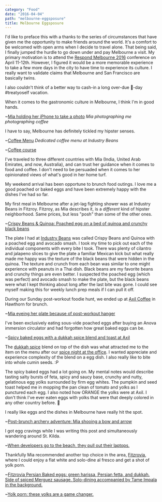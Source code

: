 ```yaml
---
category: "Food"
date: "2016-04-04"
path: "melbourne-eggsposure"
title: Melbourne Eggsposure
---
```


I'd like to preface this with a thanks to the series of circumstances that have given me the opportunity to make friends around the world.
It's a comfort to be welcomed with open arms when I decide to travel alone. That being said, I finally jumped the hurdle to go down under and pay Melbourne a visit.
My primary motivation is to attend the [Respond Melbourne 2016](http://www.webdirections.org/respond16/#speakers) conference on April 11-12th. However, I figured it would be a more memorable experience to take a few more days in the city to have time to experience its culture. I really want to validate claims that Melbourne and San Francisco are basically twins.

I also couldn't think of a better way to cash-in a long over-due :cake:-day #treatyoself vacation.

When it comes to the gastronomic culture in Melbourne, I think I'm in good hands.

~[Mia holding her iPhone to take a photo](mia-melb-guide.jpg)
_Mia photographing me photographing coffee_

I have to say, Melbourne has definitely tickled my hipster senses.

~[Coffee Menu](industry-beans-menu.jpg)
_Dedicated coffee menu at Industry Beans_

~[Coffee course](coffee-course.jpg)

I've traveled to three different countries with Mia (India, United Arab Emirates, and now, Australia), and can trust her guidance when it comes to food and coffee.
I don't need to be persuaded when it comes to her opinionated views of what's good in her home turf.

My weekend arrival has been opportune to brunch food outings. I love me a good poached or baked eggs and have been extremely happy with the dishes I've had so far.

My first meal in Melbourne after a jet-lag fighting shower was at Industry Beans in Fitzroy. Fitzroy, as Mia describes it, is a _different_ kind of hipster neighborhood. Same prices, but less "posh" than some of the other ones.

~[Crispy Beans & Quinoa: Poached egg on a bed of quinoa and crunchy black beans](crispy-beans.jpg)

The plate I had at [Industry Beans](http://industrybeans.com/pages/seasonal-menu) was called Crispy Beans and Quinoa with a poached egg and avocado smash.
I took my time to pick out each of the individual components with every bite I took. There was plenty of cilantro and jalapeno slices to give the plate a familiar Mexican kick but what really made me happy was the texture of the black beans that were hidden in the quinoa.
The texture and crunch from each bean was similar to one might experience with peanuts in a Thai dish. Black beans are my favorite beans and crunchy things are even better.
I suspected the poached egg (which was perfect) and avocado smash to make the plate, but the black beans were what I kept thinking about long after the last bite was gone. I could see myself making this for weekly lunch prep meals if I can pull it off.

During our Sunday post-workout foodie hunt, we ended up at [Axil Coffee](http://axilcoffee.com.au/) in Hawthorn for brunch.

~[Mia eyeing her plate because of post-workout hanger](mia-brunch.jpg)

I've been exclusively eating sous-vide poached eggs after buying an Anova immersion circulator and had forgotten how great baked eggs can be.

~[Spicy baked eggs with a dukkah spice blend and toast at Axil](axil-baked-eggs.jpg)

The [dukkah spice](http://www.thekitchn.com/egyptian-spice-mix-dukkah-91659) blend on top of the dish was what attracted me to the item on the menu after our [spice night at the office](/spice-night/).
I wanted appreciate and experience complexity of the blend on a egg dish. I also really like to bite into whole cumin seeds. :P

The spicy baked eggs had a lot going on. My mental notes would describe tasting salty bursts of feta, spicy and saucy base, crunchy and nutty, gelatinous egg yolks surrounded by firm egg whites.
The pumpkin and seed toast helped me in mopping the pan clean of tomato and yolks as I punctured each egg. I also noted how ORANGE the yolks were at Axil.
I don't think I've ever eaten eggs with yolks that were that deeply colored in any other country before. :egg:

I really like eggs and the dishes in Melbourne have really hit the spot.

~[Post-brunch archery adventure: Mia shooing a bow and arrow](mia-bowwoman.jpg)

I got egg cravings while I was writing this post and simultaneously wandering around St. Kilda.

~[When developers go to the beach, they pull out their laptops.](beached-developer.jpg)

Thankfully Mia recommended another top choice in the area, [Fitzrovia](http://fitzrovia.com.au/breakfast/), where I could enjoy a flat white and solo-dine al fresco and get a shot of yolk porn.

~[Fitzrovia Persian Baked eggs: green harissa, Persian fetta, and dukkah. Side of spiced Merguez sausage. Solo-dining accompanied by Tame Impala in the background.](fitzrovia-persian-take.jpg)

~[Yolk porn: these yolks are a game changer.](fitzrovia-yolk-porn.jpg)

